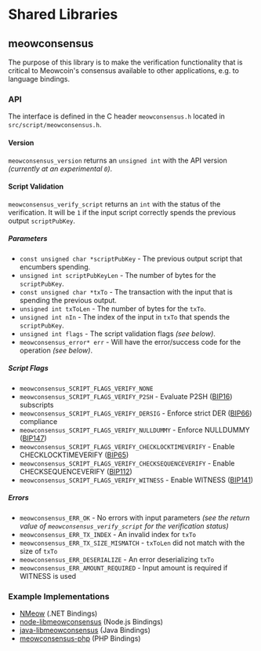 Shared Libraries
================

## meowconsensus

The purpose of this library is to make the verification functionality that is critical to Meowcoin's consensus available to other applications, e.g. to language bindings.

### API

The interface is defined in the C header `meowconsensus.h` located in  `src/script/meowconsensus.h`.

#### Version

`meowconsensus_version` returns an `unsigned int` with the API version *(currently at an experimental `0`)*.

#### Script Validation

`meowconsensus_verify_script` returns an `int` with the status of the verification. It will be `1` if the input script correctly spends the previous output `scriptPubKey`.

##### Parameters
- `const unsigned char *scriptPubKey` - The previous output script that encumbers spending.
- `unsigned int scriptPubKeyLen` - The number of bytes for the `scriptPubKey`.
- `const unsigned char *txTo` - The transaction with the input that is spending the previous output.
- `unsigned int txToLen` - The number of bytes for the `txTo`.
- `unsigned int nIn` - The index of the input in `txTo` that spends the `scriptPubKey`.
- `unsigned int flags` - The script validation flags *(see below)*.
- `meowconsensus_error* err` - Will have the error/success code for the operation *(see below)*.

##### Script Flags
- `meowconsensus_SCRIPT_FLAGS_VERIFY_NONE`
- `meowconsensus_SCRIPT_FLAGS_VERIFY_P2SH` - Evaluate P2SH ([BIP16](https://github.com/bitcoin/bips/blob/master/bip-0016.mediawiki)) subscripts
- `meowconsensus_SCRIPT_FLAGS_VERIFY_DERSIG` - Enforce strict DER ([BIP66](https://github.com/bitcoin/bips/blob/master/bip-0066.mediawiki)) compliance
- `meowconsensus_SCRIPT_FLAGS_VERIFY_NULLDUMMY` - Enforce NULLDUMMY ([BIP147](https://github.com/bitcoin/bips/blob/master/bip-0147.mediawiki))
- `meowconsensus_SCRIPT_FLAGS_VERIFY_CHECKLOCKTIMEVERIFY` - Enable CHECKLOCKTIMEVERIFY ([BIP65](https://github.com/bitcoin/bips/blob/master/bip-0065.mediawiki))
- `meowconsensus_SCRIPT_FLAGS_VERIFY_CHECKSEQUENCEVERIFY` - Enable CHECKSEQUENCEVERIFY ([BIP112](https://github.com/bitcoin/bips/blob/master/bip-0112.mediawiki))
- `meowconsensus_SCRIPT_FLAGS_VERIFY_WITNESS` - Enable WITNESS ([BIP141](https://github.com/bitcoin/bips/blob/master/bip-0141.mediawiki))

##### Errors
- `meowconsensus_ERR_OK` - No errors with input parameters *(see the return value of `meowconsensus_verify_script` for the verification status)*
- `meowconsensus_ERR_TX_INDEX` - An invalid index for `txTo`
- `meowconsensus_ERR_TX_SIZE_MISMATCH` - `txToLen` did not match with the size of `txTo`
- `meowconsensus_ERR_DESERIALIZE` - An error deserializing `txTo`
- `meowconsensus_ERR_AMOUNT_REQUIRED` - Input amount is required if WITNESS is used

### Example Implementations
- [NMeow](https://github.com/NicolasDorier/NMeow/blob/master/NMeow/Script.cs#L814) (.NET Bindings)
- [node-libmeowconsensus](https://github.com/bitpay/node-libmeowconsensus) (Node.js Bindings)
- [java-libmeowconsensus](https://github.com/dexX7/java-libmeowconsensus) (Java Bindings)
- [meowconsensus-php](https://github.com/Bit-Wasp/meowconsensus-php) (PHP Bindings)
